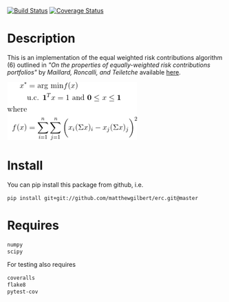 [![Build Status](https://travis-ci.org/matthewgilbert/erc.svg?branch=master)](https://travis-ci.org/matthewgilbert/erc)
[![Coverage Status](https://coveralls.io/repos/github/matthewgilbert/erc/badge.svg?branch=master)](https://coveralls.io/github/matthewgilbert/erc?branch=master)

# Description

This is an implementation of the equal weighted risk contributions algorithm (6)
outlined in *"On the properties of equally-weighted risk contributions
portfolios"* by *Maillard, Roncalli, and Teiletche* available
[here](https://papers.ssrn.com/sol3/papers.cfm?abstract_id=1271972).

<!---
\begin{align*}
x^{*} &= \text{arg min} f(x)\\
&\text{u.c.  } \textbf{1}^T x = 1 \text{ and } \textbf{0} \leq x \leq \textbf{1}\\
\text{where}\\
f(x) &= \sum_{i=1}^{n}\sum_{j=1}^{n}\bigg{(}x_i(\Sigma x)_i - x_j(\Sigma x)_j\bigg{)}^{2}
\end{align}
-->

![Equation 6](Equation6.gif)


# Install

You can pip install this package from github, i.e.

```
pip install git+git://github.com/matthewgilbert/erc.git@master
```

# Requires

```
numpy
scipy
```

For testing also requires

```
coveralls
flake8
pytest-cov
```
